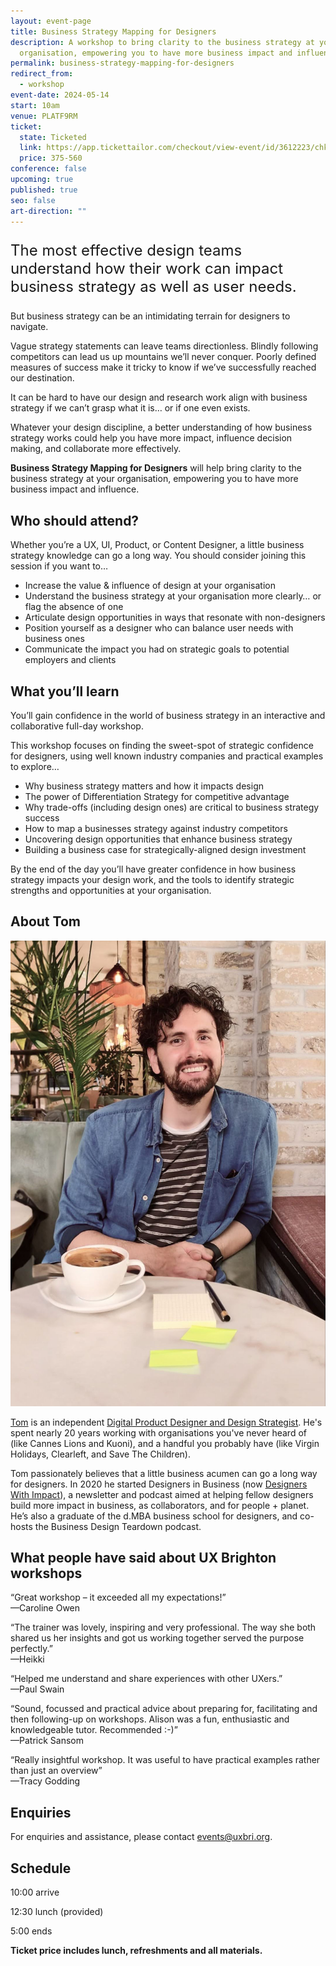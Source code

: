 ```yaml
---
layout: event-page
title: Business Strategy Mapping for Designers
description: A workshop to bring clarity to the business strategy at your
  organisation, empowering you to have more business impact and influence
permalink: business-strategy-mapping-for-designers
redirect_from:
  - workshop
event-date: 2024-05-14
start: 10am
venue: PLATF9RM
ticket:
  state: Ticketed
  link: https://app.tickettailor.com/checkout/view-event/id/3612223/chk/1f5a/?modal_widget=true&widget=true
  price: 375-560
conference: false
upcoming: true
published: true
seo: false
art-direction: ""
---
```

<p style="font-size: 1.5rem">The most effective design teams understand how their work can impact business strategy as well as user needs.<p>

But business strategy can be an intimidating terrain for designers to navigate.

Vague strategy statements can leave teams directionless. Blindly following competitors can lead us up mountains we’ll never conquer. Poorly defined measures of success make it tricky to know if we’ve successfully reached our destination.

It can be hard to have our design and research work align with business strategy if we can’t grasp what it is… or if one even exists. 

Whatever your design discipline, a better understanding of how business strategy works could help you have more impact, influence decision making, and collaborate more effectively. 

**Business Strategy Mapping for Designers** will help bring clarity to the business strategy at your organisation, empowering you to have more business impact and influence.

## Who should attend?

Whether you’re a UX, UI, Product, or Content Designer, a little business strategy knowledge can go a long way. You should consider joining this session if you want to…

* Increase the value & influence of design at your organisation
* Understand the business strategy at your organisation more clearly… or flag the absence of one
* Articulate design opportunities in ways that resonate with non-designers
* Position yourself as a designer who can balance user needs with business ones
* Communicate the impact you had on strategic goals to potential employers and clients

## What you’ll learn

You’ll gain confidence in the world of business strategy in an interactive and collaborative full-day workshop.

This workshop focuses on finding the sweet-spot of strategic confidence for designers, using well known industry companies and practical examples to explore…

* Why business strategy matters and how it impacts design
* The power of Differentiation Strategy for competitive advantage 
* Why trade-offs (including design ones) are critical to business strategy success
* How to map a businesses strategy against industry competitors
* Uncovering design opportunities that enhance business strategy
* Building a business case for strategically-aligned design investment

By the end of the day you’ll have greater confidence in how business strategy impacts your design work, and the tools to identify strategic strengths and opportunities at your organisation.

## About Tom

<img src="/images/unnamed-1.jpg" alt="Photo of Tom Prior" class="image-align-right"/>

[Tom](https://www.linkedin.com/in/thomasprioruk/) is an independent [Digital Product Designer and Design Strategist](https://www.thomasprior.co.uk/). He's spent nearly 20 years working with organisations you've never heard of (like Cannes Lions and Kuoni), and a handful you probably have (like Virgin Holidays, Clearleft, and Save The Children).

Tom passionately believes that a little business acumen can go a long way for designers. In 2020 he started Designers in Business (now [Designers With Impact](https://www.designerswithimpact.com/)), a newsletter and podcast aimed at helping fellow designers build more impact in business, as collaborators, and for people + planet. He’s also a graduate of the d.MBA business school for designers, and co-hosts the Business Design Teardown podcast.

## What people have said about UX Brighton workshops

“Great workshop – it exceeded all my expectations!”\
—Caroline Owen

“The trainer was lovely, inspiring and very professional. The way she both shared us her insights and got us working together served the purpose perfectly.”\
—Heikki

“Helped me understand and share experiences with other UXers.”\
—Paul Swain

“Sound, focussed and practical advice about preparing for, facilitating and then following-up on workshops. Alison was a fun, enthusiastic and knowledgeable tutor. Recommended :-)”\
—Patrick Sansom

“Really insightful workshop. It was useful to have practical examples rather than just an overview”\
—Tracy Godding

## Enquiries

For enquiries and assistance, please contact [events@uxbri.org](mailto:events@uxbri.org).

## Schedule

10:00 arrive

12:30 lunch (provided)

5:00 ends

**Ticket price includes lunch, refreshments and all materials.**